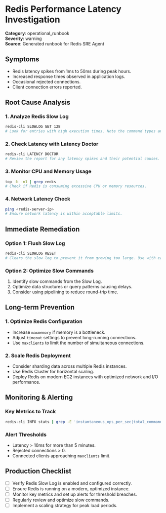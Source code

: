 # Redis Performance Latency Investigation

**Category**: operational_runbook  
**Severity**: warning  
**Source**: Generated runbook for Redis SRE Agent

## Symptoms
- Redis latency spikes from 1ms to 50ms during peak hours.
- Increased response times observed in application logs.
- Occasional rejected connections.
- Client connection errors reported.

## Root Cause Analysis

### 1. Analyze Redis Slow Log
```bash
redis-cli SLOWLOG GET 128
# Look for entries with high execution times. Note the command types and patterns.
```

### 2. Check Latency with Latency Doctor
```bash
redis-cli LATENCY DOCTOR
# Review the report for any latency spikes and their potential causes.
```

### 3. Monitor CPU and Memory Usage
```bash
top -b -n1 | grep redis
# Check if Redis is consuming excessive CPU or memory resources.
```

### 4. Network Latency Check
```bash
ping <redis-server-ip>
# Ensure network latency is within acceptable limits.
```

## Immediate Remediation

### Option 1: Flush Slow Log
```bash
redis-cli SLOWLOG RESET
# Clears the slow log to prevent it from growing too large. Use with caution as it will remove all historical data.
```

### Option 2: Optimize Slow Commands
1. Identify slow commands from the Slow Log.
2. Optimize data structures or query patterns causing delays.
3. Consider using pipelining to reduce round-trip time.

## Long-term Prevention

### 1. Optimize Redis Configuration
- Increase `maxmemory` if memory is a bottleneck.
- Adjust `timeout` settings to prevent long-running connections.
- Use `maxclients` to limit the number of simultaneous connections.

### 2. Scale Redis Deployment
- Consider sharding data across multiple Redis instances.
- Use Redis Cluster for horizontal scaling.
- Deploy Redis on modern EC2 instances with optimized network and I/O performance.

## Monitoring & Alerting

### Key Metrics to Track
```bash
redis-cli INFO stats | grep -E 'instantaneous_ops_per_sec|total_commands_processed|rejected_connections|connected_clients'
```

### Alert Thresholds
- Latency > 10ms for more than 5 minutes.
- Rejected connections > 0.
- Connected clients approaching `maxclients` limit.

## Production Checklist
- [ ] Verify Redis Slow Log is enabled and configured correctly.
- [ ] Ensure Redis is running on a modern, optimized instance.
- [ ] Monitor key metrics and set up alerts for threshold breaches.
- [ ] Regularly review and optimize slow commands.
- [ ] Implement a scaling strategy for peak load periods.